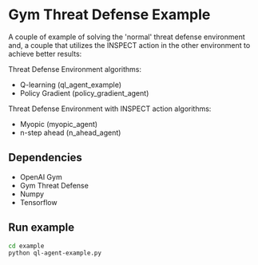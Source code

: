 # Gym Threat Defense Example
A couple of example of solving the 'normal' threat defense environment and,
a couple that utilizes the INSPECT action in the other environment to achieve
better results:

Threat Defense Environment algorithms:
* Q-learning (ql_agent_example)
* Policy Gradient (policy_gradient_agent)

Threat Defense Environment with INSPECT action algorithms:
* Myopic (myopic_agent)
* n-step ahead (n_ahead_agent)

## Dependencies
- OpenAI Gym
- Gym Threat Defense
- Numpy
- Tensorflow

## Run example

```bash
cd example
python ql-agent-example.py
```
